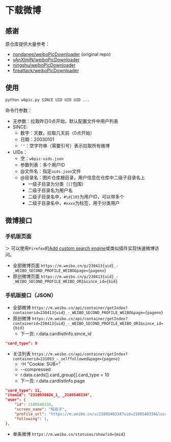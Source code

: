 # 下载微博

## 感谢

原仓库提供大量参考：

- [nondanee/weiboPicDownloader](https://github.com/nondanee/weiboPicDownloader) (original repo)
- [yAnXImIN/weiboPicDownloader](https://github.com/yAnXImIN/weiboPicDownloader)  
- [ningshu/weiboPicDownloader](https://github.com/ningshu/weiboPicDownloader) 
- [fireattack/weiboPicDownloader](https://github.com/fireattack/weiboPicDownloader)

## 使用

~~~bash
python wbpic.py SINCE UID UID UID ...
~~~

命令行参数：

- 无参数：拉取昨日0点开始，默认配置文件中用户列表
- SINCE: 
	- 数字：天数，拉取几天前（0点开始）
	- 日期：20030101
	- `''`：空字符串（需要引号）表示拉取所有微博
- UIDs：
	- 空：`wbpic-uids.json`
	- 参数列表：多个用户ID
	- @文件名：指定`uids.json`文件
	- @目录名：图片仓库根目录，用户信息在仓库中二级子目录名上
		- 一级子目录为分类（`[]`包围）
		- 二级子目录名为用户名
		- 二级子目录名中，`#\d{10}`为用户ID，可以带多个
		- 二级子目录名中，`#xxxx`为标签，用于分类用户

## 微博接口

### 手机版页面

＞ 可以使用`Firefox`的[Add custom search engine](https://addons.mozilla.org/en-US/firefox/addon/add-custom-search-engine/)或类似插件实现快速微博访问。

- 全部微博页面		`https://m.weibo.cn/p/230413{uid}_-_WEIBO_SECOND_PROFILE_WEIBO&page={pageno}`
- 原创微博页面		`https://m.weibo.cn/p/230413{uid}_-_WEIBO_SECOND_PROFILE_WEIBO_ORI&since_id={bid}`

### 手机版接口（JSON）

- 全部微博	`https://m.weibo.cn/api/container/getIndex?containerid=230413{uid}_-_WEIBO_SECOND_PROFILE_WEIBO&page={pageno}`
- 原创微博	`https://m.weibo.cn/api/container/getIndex?containerid=230413{uid}_-_WEIBO_SECOND_PROFILE_WEIBO_ORI&since_id={bid}`
	- 下一页: r.data.cardlistInfo.since_id
~~~json
"card_type": 9
~~~
- 关注列表	`https://m.weibo.cn/api/container/getIndex?containerid=231093_-_selffollowed&page={pageno}`
	- -H "Cookie: SUB=" 
	- --compressed
	- r.data.cards[].card_group[].card_type = 10
	- 下一页: r.data.cardlistInfo.page
~~~json
"card_type": 11,
"itemid": "2310930026_1_ _2180540334",
"user": {
	"id": 2180540334,
	"screen_name": "呱呱子",
	"profile_url": "https://m.weibo.cn/u/2180540334?uid=2180540334&luicode=10000011&lfid=231093_-_selffollowed",
	"following": 1,
},
~~~
- 单条微博	`https://m.weibo.cn/statuses/show?id={mid}`
